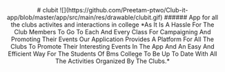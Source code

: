 <center>
# clubit 
![](https://github.com/Preetam-ptwo/Club-it-app/blob/master/app/src/main/res/drawable/clubit.gif)
###### App for all the clubs activites and interactions in college
*As It Is A Hassle For The Club Members To Go To Each And Every Class For Campaigning And Promoting Their Events Our Application Provides A Platform For All The Clubs To Promote Their Interesting Events In The App And An Easy And Efficient Way For The Students Of Bms College To Be Up To Date With All The Activities Organized By The Clubs.*
</center>
